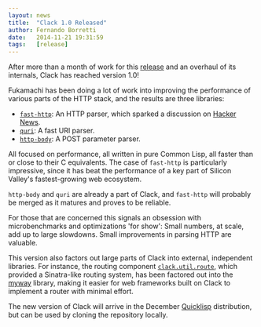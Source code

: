 ```yaml
---
layout: news
title:  "Clack 1.0 Released"
author: Fernando Borretti
date:   2014-11-21 19:31:59
tags:   [release]
---
```


After more than a month of work for this [release][release_issue] and an
overhaul of its internals, Clack has reached version 1.0!

<!-- sep -->

Fukamachi has been doing a lot of work into improving the performance of various
parts of the HTTP stack, and the results are three libraries:

* [`fast-http`][fast-http]: An HTTP parser, which sparked a discussion on
  [Hacker News][fast-http-hn].
* [`quri`][quri]: A fast URI parser.
* [`http-body`][http-body]: A POST parameter parser.

All focused on performance, all written in pure Common Lisp, all faster than or
close to their C equivalents. The case of `fast-http` is particularly
impressive, since it has beat the performance of a key part of Silicon Valley's
fastest-growing web ecosystem.

`http-body` and `quri` are already a part of Clack, and `fast-http` will
probably be merged as it matures and proves to be reliable.

For those that are concerned this signals an obsession with microbenchmarks and
optimizations 'for show': Small numbers, at scale, add up to large
slowdowns. Small improvements in parsing HTTP are valuable.

This version also factors out large parts of Clack into external, independent
libraries. For instance, the routing component [`clack.util.route`][util-route],
which provided a Sinatra-like routing system, has been factored out into the
[myway][myway] library, making it easier for web frameworks built on Clack to
implement a router with minimal effort.

The new version of Clack will arrive in the December [Quicklisp][ql]
distribution, but can be used by cloning the repository locally.

[release_issue]: https://github.com/fukamachi/clack/pull/83
[fast-http]: https://github.com/fukamachi/fast-http
[fast-http-hn]: https://news.ycombinator.com/item?id=8534866
[quri]: https://github.com/fukamachi/quri
[http-body]: https://github.com/fukamachi/http-body
[util-route]: https://github.com/fukamachi/clack/blob/9b053f271228c936572194a37cd014bc5d1402a6/src/util/route.lisp
[myway]: https://github.com/fukamachi/myway
[ql]: http://www.quicklisp.org/
